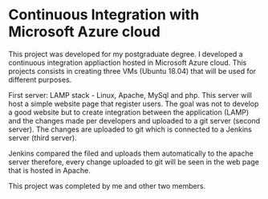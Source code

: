 # Continuous Integration with Microsoft Azure cloud

This project was developed for my postgraduate degree. I developed a continuous integration appliaction hosted in Microsoft Azure cloud. This projects consists in creating three VMs (Ubuntu 18.04) that will be used for different purposes. 

First server: LAMP stack - Linux, Apache, MySql and php. This server will host a simple website page that register users. The goal was not to develop a good website but to create integration between the application (LAMP) and the changes made per developers and uploaded to a git server (second server). The changes are uploaded to git which is connected to a Jenkins server (third server).

Jenkins compared the filed and uploads them automatically to the apache server therefore, every change uploaded to git will be seen in the web page that is hosted in Apache.


This project was completed by me and other two members.
